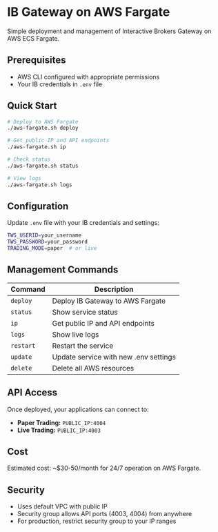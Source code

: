 # IB Gateway on AWS Fargate

Simple deployment and management of Interactive Brokers Gateway on AWS ECS Fargate.

## Prerequisites

- AWS CLI configured with appropriate permissions
- Your IB credentials in `.env` file

## Quick Start

```bash
# Deploy to AWS Fargate
./aws-fargate.sh deploy

# Get public IP and API endpoints
./aws-fargate.sh ip

# Check status
./aws-fargate.sh status

# View logs
./aws-fargate.sh logs
```

## Configuration

Update `.env` file with your IB credentials and settings:

```bash
TWS_USERID=your_username
TWS_PASSWORD=your_password
TRADING_MODE=paper  # or live
```

## Management Commands

| Command | Description |
|---------|-------------|
| `deploy` | Deploy IB Gateway to AWS Fargate |
| `status` | Show service status |
| `ip` | Get public IP and API endpoints |
| `logs` | Show live logs |
| `restart` | Restart the service |
| `update` | Update service with new .env settings |
| `delete` | Delete all AWS resources |

## API Access

Once deployed, your applications can connect to:
- **Paper Trading:** `PUBLIC_IP:4004`
- **Live Trading:** `PUBLIC_IP:4003`

## Cost

Estimated cost: ~$30-50/month for 24/7 operation on AWS Fargate.

## Security

- Uses default VPC with public IP
- Security group allows API ports (4003, 4004) from anywhere
- For production, restrict security group to your IP ranges